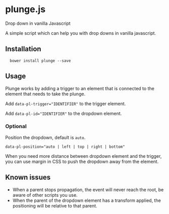 # plunge.js
Drop down in vanilla Javascript

A simple script which can help you with drop downs in vanilla javascript.

## Installation

```
  bower install plunge --save
```

## Usage

Plunge works by adding a trigger to an element that is connected to the element that needs to take the plunge.

Add ` data-pl-trigger="IDENTIFIER" ` to the trigger element.

Add ` data-pl-id="IDENTIFIER" ` to the dropdown element.

### Optional

Position the dropdown, default is `auto`.

`data-pl-position="auto | left | top | right | bottom"`

When you need more distance between dropdown element and the trigger, you can use margin in CSS to push the dropdown away from the element.

## Known issues

- When a parent stops propagation, the event will never reach the root, be aware of other scripts you use.
- When the parent of the dropdown element has a transform applied, the positioning will be relative to that parent.
